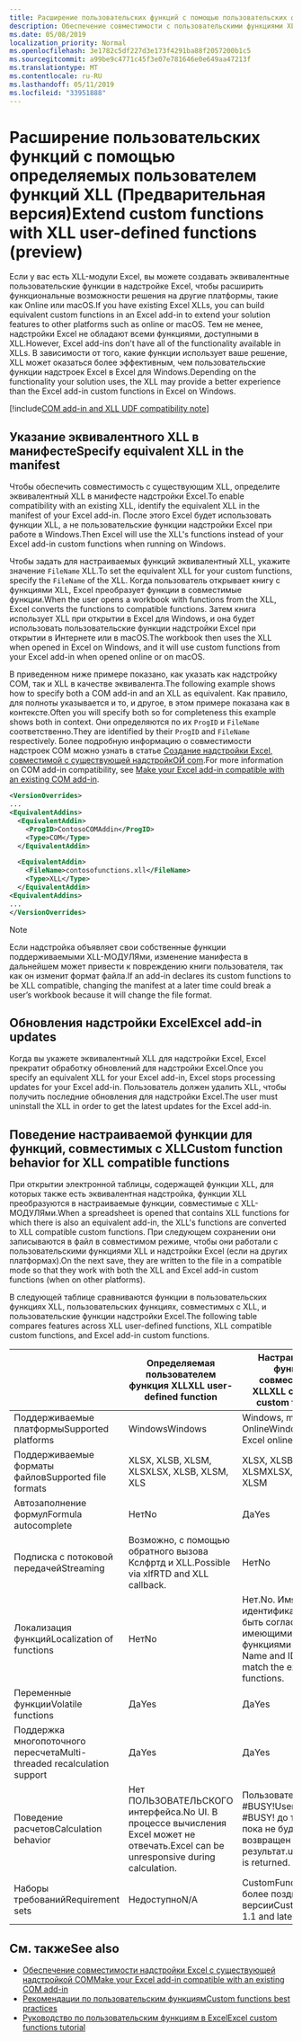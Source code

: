 ```yaml
---
title: Расширение пользовательских функций с помощью пользовательских функций XLL
description: Обеспечение совместимости с пользовательскими функциями XLL в Excel, которые имеют эквивалентные функциональные возможности для пользовательских функций (Предварительная версия)
ms.date: 05/08/2019
localization_priority: Normal
ms.openlocfilehash: 3e1782c5df227d3e173f4291ba88f2057200b1c5
ms.sourcegitcommit: a99be9c4771c45f3e07e781646e0e649aa47213f
ms.translationtype: MT
ms.contentlocale: ru-RU
ms.lasthandoff: 05/11/2019
ms.locfileid: "33951888"
---
```

# <a name="extend-custom-functions-with-xll-user-defined-functions-preview"></a><span data-ttu-id="e16f1-103">Расширение пользовательских функций с помощью определяемых пользователем функций XLL (Предварительная версия)</span><span class="sxs-lookup"><span data-stu-id="e16f1-103">Extend custom functions with XLL user-defined functions (preview)</span></span>

<span data-ttu-id="e16f1-104">Если у вас есть XLL-модули Excel, вы можете создавать эквивалентные пользовательские функции в надстройке Excel, чтобы расширить функциональные возможности решения на другие платформы, такие как Online или macOS.</span><span class="sxs-lookup"><span data-stu-id="e16f1-104">If you have existing Excel XLLs, you can build equivalent custom functions in an Excel add-in to extend your solution features to other platforms such as online or macOS.</span></span> <span data-ttu-id="e16f1-105">Тем не менее, надстройки Excel не обладают всеми функциями, доступными в XLL.</span><span class="sxs-lookup"><span data-stu-id="e16f1-105">However, Excel add-ins don't have all of the functionality available in XLLs.</span></span> <span data-ttu-id="e16f1-106">В зависимости от того, какие функции использует ваше решение, XLL может оказаться более эффективным, чем пользовательские функции надстроек Excel в Excel для Windows.</span><span class="sxs-lookup"><span data-stu-id="e16f1-106">Depending on the functionality your solution uses, the XLL may provide a better experience than the Excel add-in custom functions in Excel on Windows.</span></span>

[!include[COM add-in and XLL UDF compatibility note](../includes/xll-compatibility-note.md)]

## <a name="specify-equivalent-xll-in-the-manifest"></a><span data-ttu-id="e16f1-107">Указание эквивалентного XLL в манифесте</span><span class="sxs-lookup"><span data-stu-id="e16f1-107">Specify equivalent XLL in the manifest</span></span>

<span data-ttu-id="e16f1-108">Чтобы обеспечить совместимость с существующим XLL, определите эквивалентный XLL в манифесте надстройки Excel.</span><span class="sxs-lookup"><span data-stu-id="e16f1-108">To enable compatibility with an existing XLL, identify the equivalent XLL in the manifest of your Excel add-in.</span></span> <span data-ttu-id="e16f1-109">После этого Excel будет использовать функции XLL, а не пользовательские функции надстройки Excel при работе в Windows.</span><span class="sxs-lookup"><span data-stu-id="e16f1-109">Then Excel will use the XLL's functions instead of your Excel add-in custom functions when running on Windows.</span></span>

<span data-ttu-id="e16f1-110">Чтобы задать для настраиваемых функций эквивалентный XLL, укажите значение `FileName` XLL.</span><span class="sxs-lookup"><span data-stu-id="e16f1-110">To set the equivalent XLL for your custom functions, specify the `FileName` of the XLL.</span></span> <span data-ttu-id="e16f1-111">Когда пользователь открывает книгу с функциями XLL, Excel преобразует функции в совместимые функции.</span><span class="sxs-lookup"><span data-stu-id="e16f1-111">When the user opens a workbook with functions from the XLL, Excel converts the functions to compatible functions.</span></span> <span data-ttu-id="e16f1-112">Затем книга использует XLL при открытии в Excel для Windows, и она будет использовать пользовательские функции надстройки Excel при открытии в Интернете или в macOS.</span><span class="sxs-lookup"><span data-stu-id="e16f1-112">The workbook then uses the XLL when opened in Excel on Windows, and it will use custom functions from your Excel add-in when opened online or on macOS.</span></span>

<span data-ttu-id="e16f1-113">В приведенном ниже примере показано, как указать как надстройку COM, так и XLL в качестве эквивалента.</span><span class="sxs-lookup"><span data-stu-id="e16f1-113">The following example shows how to specify both a COM add-in and an XLL as equivalent.</span></span> <span data-ttu-id="e16f1-114">Как правило, для полноты указывается и то, и другое, в этом примере показана как в контексте.</span><span class="sxs-lookup"><span data-stu-id="e16f1-114">Often you will specify both so for completeness this example shows both in context.</span></span> <span data-ttu-id="e16f1-115">Они определяются по их `ProgID` и `FileName` соответственно.</span><span class="sxs-lookup"><span data-stu-id="e16f1-115">They are identified by their `ProgID` and `FileName` respectively.</span></span> <span data-ttu-id="e16f1-116">Более подробную информацию о совместимости надстроек COM можно узнать в статье [Создание надстройки Excel, совместимой с существующей надстройкОЙ com](../develop/make-office-add-in-compatible-with-existing-com-add-in.md).</span><span class="sxs-lookup"><span data-stu-id="e16f1-116">For more information on COM add-in compatibility, see [Make your Excel add-in compatible with an existing COM add-in](../develop/make-office-add-in-compatible-with-existing-com-add-in.md).</span></span>

```xml
<VersionOverrides>
...
<EquivalentAddins>
  <EquivalentAddin>
    <ProgID>ContosoCOMAddin</ProgID>
    <Type>COM</Type>
  </EquivalentAddin>

  <EquivalentAddin>
    <FileName>contosofunctions.xll</FileName>
    <Type>XLL</Type>
  </EquivalentAddin>
<EquivalentAddins>
...
</VersionOverrides>
```

> [!NOTE]
> <span data-ttu-id="e16f1-117">Если надстройка объявляет свои собственные функции поддерживаемыми XLL-МОДУЛЯми, изменение манифеста в дальнейшем может привести к повреждению книги пользователя, так как он изменит формат файла.</span><span class="sxs-lookup"><span data-stu-id="e16f1-117">If an add-in declares its custom functions to be XLL compatible, changing the manifest at a later time could break a user’s workbook because it will change the file format.</span></span>

## <a name="excel-add-in-updates"></a><span data-ttu-id="e16f1-118">Обновления надстройки Excel</span><span class="sxs-lookup"><span data-stu-id="e16f1-118">Excel add-in updates</span></span>

<span data-ttu-id="e16f1-119">Когда вы укажете эквивалентный XLL для надстройки Excel, Excel прекратит обработку обновлений для надстройки Excel.</span><span class="sxs-lookup"><span data-stu-id="e16f1-119">Once you specify an equivalent XLL for your Excel add-in, Excel stops processing updates for your Excel add-in.</span></span> <span data-ttu-id="e16f1-120">Пользователь должен удалить XLL, чтобы получить последние обновления для надстройки Excel.</span><span class="sxs-lookup"><span data-stu-id="e16f1-120">The user must uninstall the XLL in order to get the latest updates for the Excel add-in.</span></span>

## <a name="custom-function-behavior-for-xll-compatible-functions"></a><span data-ttu-id="e16f1-121">Поведение настраиваемой функции для функций, совместимых с XLL</span><span class="sxs-lookup"><span data-stu-id="e16f1-121">Custom function behavior for XLL compatible functions</span></span>

<span data-ttu-id="e16f1-122">При открытии электронной таблицы, содержащей функции XLL, для которых также есть эквивалентная надстройка, функции XLL преобразуются в настраиваемые функции, совместимые с XLL-МОДУЛЯми.</span><span class="sxs-lookup"><span data-stu-id="e16f1-122">When a spreadsheet is opened that contains XLL functions for which there is also an equivalent add-in, the XLL's functions are converted to XLL compatible custom functions.</span></span> <span data-ttu-id="e16f1-123">При следующем сохранении они записываются в файл в совместимом режиме, чтобы они работали с пользовательскими функциями XLL и надстройки Excel (если на других платформах).</span><span class="sxs-lookup"><span data-stu-id="e16f1-123">On the next save, they are written to the file in a compatible mode so that they work with both the XLL and Excel add-in custom functions (when on other platforms).</span></span>

<span data-ttu-id="e16f1-124">В следующей таблице сравниваются функции в пользовательских функциях XLL, пользовательских функциях, совместимых с XLL, и пользовательские функции надстройки Excel.</span><span class="sxs-lookup"><span data-stu-id="e16f1-124">The following table compares features across XLL user-defined functions, XLL compatible custom functions, and Excel add-in custom functions.</span></span>

|         |<span data-ttu-id="e16f1-125">Определяемая пользователем функция XLL</span><span class="sxs-lookup"><span data-stu-id="e16f1-125">XLL user-defined function</span></span> |<span data-ttu-id="e16f1-126">Настраиваемые функции, совместимые с XLL</span><span class="sxs-lookup"><span data-stu-id="e16f1-126">XLL compatible custom functions</span></span> |<span data-ttu-id="e16f1-127">Пользовательская функция надстройки Excel</span><span class="sxs-lookup"><span data-stu-id="e16f1-127">Excel add-in custom function</span></span> |
|---------|---------|---------|---------|
| <span data-ttu-id="e16f1-128">Поддерживаемые платформы</span><span class="sxs-lookup"><span data-stu-id="e16f1-128">Supported platforms</span></span> | <span data-ttu-id="e16f1-129">Windows</span><span class="sxs-lookup"><span data-stu-id="e16f1-129">Windows</span></span> | <span data-ttu-id="e16f1-130">Windows, macOS, Excel Online</span><span class="sxs-lookup"><span data-stu-id="e16f1-130">Windows, macOS, Excel online</span></span> | <span data-ttu-id="e16f1-131">Windows, macOS, Excel Online</span><span class="sxs-lookup"><span data-stu-id="e16f1-131">Windows, macOS, Excel online</span></span> |
| <span data-ttu-id="e16f1-132">Поддерживаемые форматы файлов</span><span class="sxs-lookup"><span data-stu-id="e16f1-132">Supported file formats</span></span> | <span data-ttu-id="e16f1-133">XLSX, XLSB, XLSM, XLS</span><span class="sxs-lookup"><span data-stu-id="e16f1-133">XLSX, XLSB, XLSM, XLS</span></span> | <span data-ttu-id="e16f1-134">XLSX, XLSB, XLSM</span><span class="sxs-lookup"><span data-stu-id="e16f1-134">XLSX, XLSB, XLSM</span></span> | <span data-ttu-id="e16f1-135">XLSX, XLSB, XLSM</span><span class="sxs-lookup"><span data-stu-id="e16f1-135">XLSX, XLSB, XLSM</span></span> |
| <span data-ttu-id="e16f1-136">Автозаполнение формул</span><span class="sxs-lookup"><span data-stu-id="e16f1-136">Formula autocomplete</span></span> | <span data-ttu-id="e16f1-137">Нет</span><span class="sxs-lookup"><span data-stu-id="e16f1-137">No</span></span> | <span data-ttu-id="e16f1-138">Да</span><span class="sxs-lookup"><span data-stu-id="e16f1-138">Yes</span></span> | <span data-ttu-id="e16f1-139">Да</span><span class="sxs-lookup"><span data-stu-id="e16f1-139">Yes</span></span> |
| <span data-ttu-id="e16f1-140">Подписка с потоковой передачей</span><span class="sxs-lookup"><span data-stu-id="e16f1-140">Streaming</span></span> | <span data-ttu-id="e16f1-141">Возможно, с помощью обратного вызова Кслфртд и XLL.</span><span class="sxs-lookup"><span data-stu-id="e16f1-141">Possible via xlfRTD and XLL callback.</span></span> | <span data-ttu-id="e16f1-142">Нет</span><span class="sxs-lookup"><span data-stu-id="e16f1-142">No</span></span> | <span data-ttu-id="e16f1-143">Да</span><span class="sxs-lookup"><span data-stu-id="e16f1-143">Yes</span></span> |
| <span data-ttu-id="e16f1-144">Локализация функций</span><span class="sxs-lookup"><span data-stu-id="e16f1-144">Localization of functions</span></span> | <span data-ttu-id="e16f1-145">Нет</span><span class="sxs-lookup"><span data-stu-id="e16f1-145">No</span></span> | <span data-ttu-id="e16f1-146">Нет.</span><span class="sxs-lookup"><span data-stu-id="e16f1-146">No.</span></span> <span data-ttu-id="e16f1-147">Имя и идентификатор должны быть согласованы с имеющимися функциями XLL.</span><span class="sxs-lookup"><span data-stu-id="e16f1-147">The Name and ID must match the existing XLL's functions.</span></span> | <span data-ttu-id="e16f1-148">Да</span><span class="sxs-lookup"><span data-stu-id="e16f1-148">Yes</span></span> |
| <span data-ttu-id="e16f1-149">Переменные функции</span><span class="sxs-lookup"><span data-stu-id="e16f1-149">Volatile functions</span></span> | <span data-ttu-id="e16f1-150">Да</span><span class="sxs-lookup"><span data-stu-id="e16f1-150">Yes</span></span> | <span data-ttu-id="e16f1-151">Да</span><span class="sxs-lookup"><span data-stu-id="e16f1-151">Yes</span></span> | <span data-ttu-id="e16f1-152">Да</span><span class="sxs-lookup"><span data-stu-id="e16f1-152">Yes</span></span> |
| <span data-ttu-id="e16f1-153">Поддержка многопоточного пересчета</span><span class="sxs-lookup"><span data-stu-id="e16f1-153">Multi-threaded recalculation support</span></span> | <span data-ttu-id="e16f1-154">Да</span><span class="sxs-lookup"><span data-stu-id="e16f1-154">Yes</span></span> | <span data-ttu-id="e16f1-155">Да</span><span class="sxs-lookup"><span data-stu-id="e16f1-155">Yes</span></span> | <span data-ttu-id="e16f1-156">Да</span><span class="sxs-lookup"><span data-stu-id="e16f1-156">Yes</span></span> |
| <span data-ttu-id="e16f1-157">Поведение расчетов</span><span class="sxs-lookup"><span data-stu-id="e16f1-157">Calculation behavior</span></span> | <span data-ttu-id="e16f1-158">Нет ПОЛЬЗОВАТЕЛЬСКОГО интерфейса.</span><span class="sxs-lookup"><span data-stu-id="e16f1-158">No UI.</span></span> <span data-ttu-id="e16f1-159">В процессе вычисления Excel может не отвечать.</span><span class="sxs-lookup"><span data-stu-id="e16f1-159">Excel can be unresponsive during calculation.</span></span> | <span data-ttu-id="e16f1-160">Пользователи увидят #BUSY!</span><span class="sxs-lookup"><span data-stu-id="e16f1-160">Users will see #BUSY!</span></span> <span data-ttu-id="e16f1-161">до тех пор, пока не будет возвращен результат.</span><span class="sxs-lookup"><span data-stu-id="e16f1-161">until a result is returned.</span></span> | <span data-ttu-id="e16f1-162">Пользователи увидят #BUSY!</span><span class="sxs-lookup"><span data-stu-id="e16f1-162">Users will see #BUSY!</span></span> <span data-ttu-id="e16f1-163">до тех пор, пока не будет возвращен результат.</span><span class="sxs-lookup"><span data-stu-id="e16f1-163">until a result is returned.</span></span> |
| <span data-ttu-id="e16f1-164">Наборы требований</span><span class="sxs-lookup"><span data-stu-id="e16f1-164">Requirement sets</span></span> | <span data-ttu-id="e16f1-165">Недоступно</span><span class="sxs-lookup"><span data-stu-id="e16f1-165">N/A</span></span> | <span data-ttu-id="e16f1-166">CustomFunctions 1,1 и более поздние версии</span><span class="sxs-lookup"><span data-stu-id="e16f1-166">CustomFunctions 1.1 and later</span></span> | <span data-ttu-id="e16f1-167">CustomFunctions 1,1 и более поздние версии</span><span class="sxs-lookup"><span data-stu-id="e16f1-167">CustomFunctions 1.1 and later</span></span> |

## <a name="see-also"></a><span data-ttu-id="e16f1-168">См. также</span><span class="sxs-lookup"><span data-stu-id="e16f1-168">See also</span></span>

- [<span data-ttu-id="e16f1-169">Обеспечение совместимости надстройки Excel с существующей надстройкой COM</span><span class="sxs-lookup"><span data-stu-id="e16f1-169">Make your Excel add-in compatible with an existing COM add-in</span></span>](../develop/make-office-add-in-compatible-with-existing-com-add-in.md)
- [<span data-ttu-id="e16f1-170">Рекомендации по пользовательским функциям</span><span class="sxs-lookup"><span data-stu-id="e16f1-170">Custom functions best practices</span></span>](custom-functions-best-practices.md)
- [<span data-ttu-id="e16f1-171">Руководство по пользовательским функциям в Excel</span><span class="sxs-lookup"><span data-stu-id="e16f1-171">Excel custom functions tutorial</span></span>](../tutorials/excel-tutorial-create-custom-functions.md)
